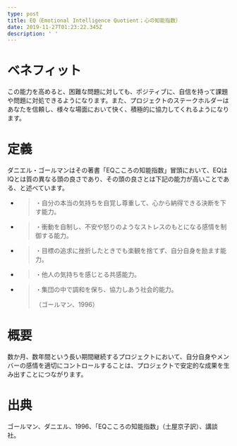 ```yaml
---
type: post
title: EQ（Emotional Intelligence Quotient；心の知能指数）
date: 2019-11-27T01:23:22.345Z
description: ' '
---
```

# ベネフィット

この能力を高めると、困難な問題に対しても、ポジティブに、自信を持って課題や問題に対処できるようになります。また、プロジェクトのステークホルダーはあなたを信頼し、様々な場面において快く、積極的に協力してくれるようになります。

# 定義

ダニエル・ゴールマンはその著書「EQこころの知能指数」冒頭において、EQはIQとは質の異なる頭の良さであり、その頭の良さとは下記の能力が高いことである、と述べています。

* > ・自分の本当の気持ちを自覚し尊重して、心から納得できる決断を下す能力。
* > ・衝動を自制し、不安や怒りのようなストレスのもとになる感情を制御する能力。
* > ・目標の追求に挫折したときでも楽観を捨てず、自分自身を励ます能力。
* > ・他人の気持ちを感じとる共感能力。
* > ・集団の中で調和を保ち、協力しあう社会的能力。
  >
  > （ゴールマン、1996）

# 概要

数か月、数年間という長い期間継続するプロジェクトにおいて、自分自身やメンバーの感情を適切にコントロールすることは、プロジェクトで安定的な成果を生み出すことにつながります。

# 出典

ゴールマン、ダニエル、1996、「EQこころの知能指数」（土屋京子訳）、講談社。
